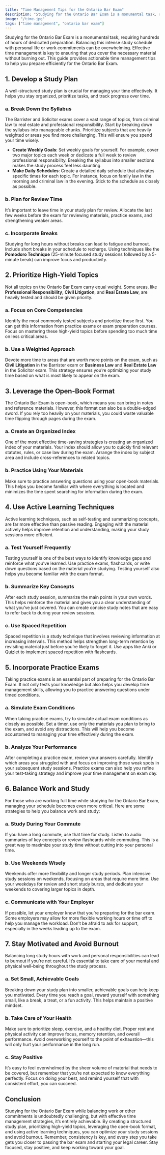 ```yaml
---
title: "Time Management Tips for the Ontario Bar Exam"
description: "Studying for the Ontario Bar Exam is a monumental task, requiring hundreds of hours of dedicated preparation. Balancing this intense study schedule with personal life or work commitments can be overwhelming."
image: "/time.jpg"
tags: ["time management", "ontario bar exam"]
---
```


Studying for the Ontario Bar Exam is a monumental task, requiring hundreds of hours of dedicated preparation. Balancing this intense study schedule with personal life or work commitments can be overwhelming. Effective time management is key to ensuring that you cover the necessary material without burning out. This guide provides actionable time management tips to help you prepare efficiently for the Ontario Bar Exam.

## 1. Develop a Study Plan

A well-structured study plan is crucial for managing your time effectively. It helps you stay organized, prioritize tasks, and track progress over time.

### a. **Break Down the Syllabus**

The Barrister and Solicitor exams cover a vast range of topics, from criminal law to real estate and professional responsibility. Start by breaking down the syllabus into manageable chunks. Prioritize subjects that are heavily weighted or areas you find more challenging. This will ensure you spend your time wisely.

- **Create Weekly Goals**: Set weekly goals for yourself. For example, cover two major topics each week or dedicate a full week to review professional responsibility. Breaking the syllabus into smaller sections makes the study process feel less daunting.
- **Make Daily Schedules**: Create a detailed daily schedule that allocates specific times for each topic. For instance, focus on family law in the morning and criminal law in the evening. Stick to the schedule as closely as possible.

### b. **Plan for Review Time**

It’s important to leave time in your study plan for review. Allocate the last few weeks before the exam for reviewing materials, practice exams, and strengthening weaker areas.

### c. **Incorporate Breaks**

Studying for long hours without breaks can lead to fatigue and burnout. Include short breaks in your schedule to recharge. Using techniques like the **Pomodoro Technique** (25-minute focused study sessions followed by a 5-minute break) can improve focus and productivity.

## 2. Prioritize High-Yield Topics

Not all topics on the Ontario Bar Exam carry equal weight. Some areas, like **Professional Responsibility**, **Civil Litigation**, and **Real Estate Law**, are heavily tested and should be given priority.

### a. **Focus on Core Competencies**

Identify the most commonly tested subjects and prioritize those first. You can get this information from practice exams or exam preparation courses. Focus on mastering these high-yield topics before spending too much time on less critical areas.

### b. **Use a Weighted Approach**

Devote more time to areas that are worth more points on the exam, such as **Civil Litigation** in the Barrister exam or **Business Law** and **Real Estate Law** in the Solicitor exam. This strategy ensures you’re optimizing your study time based on what is most likely to appear on the exam.

## 3. Leverage the Open-Book Format

The Ontario Bar Exam is open-book, which means you can bring in notes and reference materials. However, this format can also be a double-edged sword. If you rely too heavily on your materials, you could waste valuable time flipping through pages during the exam.

### a. **Create an Organized Index**

One of the most effective time-saving strategies is creating an organized index of your materials. Your index should allow you to quickly find relevant statutes, rules, or case law during the exam. Arrange the index by subject area and include cross-references to related topics.

### b. **Practice Using Your Materials**

Make sure to practice answering questions using your open-book materials. This helps you become familiar with where everything is located and minimizes the time spent searching for information during the exam.

## 4. Use Active Learning Techniques

Active learning techniques, such as self-testing and summarizing concepts, are far more effective than passive reading. Engaging with the material actively helps improve retention and understanding, making your study sessions more efficient.

### a. **Test Yourself Frequently**

Testing yourself is one of the best ways to identify knowledge gaps and reinforce what you’ve learned. Use practice exams, flashcards, or write down questions based on the material you’re studying. Testing yourself also helps you become familiar with the exam format.

### b. **Summarize Key Concepts**

After each study session, summarize the main points in your own words. This helps reinforce the material and gives you a clear understanding of what you’ve just covered. You can create concise study notes that are easy to refer back to during your review sessions.

### c. **Use Spaced Repetition**

Spaced repetition is a study technique that involves reviewing information at increasing intervals. This method helps strengthen long-term retention by revisiting material just before you’re likely to forget it. Use apps like Anki or Quizlet to implement spaced repetition with flashcards.

## 5. Incorporate Practice Exams

Taking practice exams is an essential part of preparing for the Ontario Bar Exam. It not only tests your knowledge but also helps you develop time management skills, allowing you to practice answering questions under timed conditions.

### a. **Simulate Exam Conditions**

When taking practice exams, try to simulate actual exam conditions as closely as possible. Set a timer, use only the materials you plan to bring to the exam, and avoid any distractions. This will help you become accustomed to managing your time effectively during the exam.

### b. **Analyze Your Performance**

After completing a practice exam, review your answers carefully. Identify which areas you struggled with and focus on improving those weak spots in your subsequent study sessions. Practice exams can also help you refine your test-taking strategy and improve your time management on exam day.

## 6. Balance Work and Study

For those who are working full time while studying for the Ontario Bar Exam, managing your schedule becomes even more critical. Here are some strategies to help you balance work and study:

### a. **Study During Your Commute**

If you have a long commute, use that time for study. Listen to audio summaries of key concepts or review flashcards while commuting. This is a great way to maximize your study time without cutting into your personal time.

### b. **Use Weekends Wisely**

Weekends offer more flexibility and longer study periods. Plan intensive study sessions on weekends, focusing on areas that require more time. Use your weekdays for review and short study bursts, and dedicate your weekends to covering larger topics in depth.

### c. **Communicate with Your Employer**

If possible, let your employer know that you’re preparing for the bar exam. Some employers may allow for more flexible working hours or time off to help you manage the workload. Don’t be afraid to ask for support, especially in the weeks leading up to the exam.

## 7. Stay Motivated and Avoid Burnout

Balancing long study hours with work and personal responsibilities can lead to burnout if you’re not careful. It’s essential to take care of your mental and physical well-being throughout the study process.

### a. **Set Small, Achievable Goals**

Breaking down your study plan into smaller, achievable goals can help keep you motivated. Every time you reach a goal, reward yourself with something small, like a break, a treat, or a fun activity. This helps maintain a positive mindset.

### b. **Take Care of Your Health**

Make sure to prioritize sleep, exercise, and a healthy diet. Proper rest and physical activity can improve focus, memory retention, and overall performance. Avoid overworking yourself to the point of exhaustion—this will only hurt your performance in the long run.

### c. **Stay Positive**

It’s easy to feel overwhelmed by the sheer volume of material that needs to be covered, but remember that you’re not expected to know everything perfectly. Focus on doing your best, and remind yourself that with consistent effort, you can succeed.

## Conclusion

Studying for the Ontario Bar Exam while balancing work or other commitments is undoubtedly challenging, but with effective time management strategies, it’s entirely achievable. By creating a structured study plan, prioritizing high-yield topics, leveraging the open-book format, and using active learning techniques, you can optimize your study sessions and avoid burnout. Remember, consistency is key, and every step you take gets you closer to passing the bar exam and starting your legal career. Stay focused, stay positive, and keep working toward your goal.
